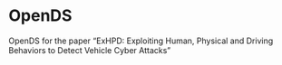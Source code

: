 # OpenDS
OpenDS for the paper “ExHPD: Exploiting Human, Physical and Driving Behaviors to Detect Vehicle Cyber Attacks”
